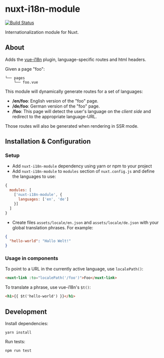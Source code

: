 nuxt-i18n-module
================

[![Build Status](https://img.shields.io/travis/njam/nuxt-i18n-module/master.svg)](https://travis-ci.org/njam/nuxt-i18n-module)

Internationalization module for Nuxt.


About
-----
Adds the [vue-i18n](https://github.com/kazupon/vue-i18n) plugin, language-specific routes and html headers.

Given a page "foo":
```
└── pages
    └── foo.vue
```
This module will dynamically generate routes for a set of languages:
- **/en/foo**: English version of the "foo" page.
- **/de/foo**: German version of the "foo" page.
- **/foo**: This page will detect the user's language on the *client side* and redirect to the appropriate language-URL.

Those routes will also be generated when rendering in SSR mode.


Installation & Configuration
----------------------------

### Setup
- Add `nuxt-i18n-module` dependency using yarn or npm to your project
- Add `nuxt-i18n-module` to `modules` section of `nuxt.config.js` and define the languages to use:
```js
{
  modules: [
    ['nuxt-i18n-module', {
      languages: ['en', 'de']
    }]
  ]
}
```
- Create files `assets/locale/en.json` and `assets/locale/de.json` with your global translation phrases.
For example:
```json
{
  "hello-world": "Hallo Welt!"
}
```

### Usage in components
To point to a URL in the currently active language, use `localePath()`:
```html
<nuxt-link :to="localePath('/foo')">Foo</nuxt-link>
```

To translate a phrase, use vue-i18n's `$t()`:
```html
<h1>{{ $t('hello-world') }}</h1>
```


Development
-----------
Install dependencies:
```
yarn install
```

Run tests:
```
npm run test
```
